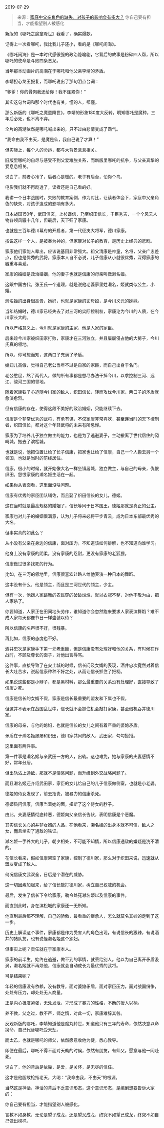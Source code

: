 2019-07-29

> 来源：[家庭中父亲角色的缺失，对孩子的影响会有多大？](http://mp.weixin.qq.com/s?__biz=MzU0MjYwNDU2Mw==&mid=2247487007&idx=2&sn=a274c3495f4c213918eb275ea00ec21d&chksm=fb196263cc6eeb759e2bea277579190e996e61b625fcdbfdaf8bd95e6a6c511bd472bd43a31e&scene=27#wechat_redirect)
> 你自己要有担当，才能指望别人被感化

新版的《哪吒之魔童降世》我看了，确实爆款。  

  

记得上一次看哪吒，我比我儿子还小，看的是《哪吒闹海》。

  

《哪吒闹海》是一本时代感很强的政治隐喻剧，它背后的故事是粉碎四人帮，所以哪吒的使命是斗败四条恶龙。

  

当年那本动画片的高潮在于哪吒和他父亲李靖的矛盾。

  

李靖担心龙王报复，而哪吒说出了那句泪点台词：

“爹爹！你的骨肉我还给你！我不连累你！”

  

其实这句台词和那个时代也有关，懂的人，都懂。  

  

那么新版的《哪吒之魔童降世》，李靖的形象180度大反转，明知哪吒是魔种，三年后必死，也不离不弃。

  

全片的高潮依然是哪吒喊出来的，只不过由悲情变成了霸气。

  

“我命由我不由天，是魔是仙，我自己说了才算！”

  

但实际上，每个人的命运，都与大背景息息相关。  

  

旧版里哪吒的自尽与感受不到父爱难脱关系，而新版里哪吒的抗争，与父亲真挚的爱息息相关。

  

说白了，前者心冷了，后者心是暖的。老子有后台，怕你个鸟。

  

电影我们就不再剧透了，读者还是自己看的好。

  

我讲一个日本战国时，失败的教育案例，作为对比，让读者体会下，家庭中父亲角色的缺失，对孩子造成的影响有多大。

  

日本战国150年，武田信玄，上杉谦信，乃至织田信长，丰臣秀吉，一个个风云人物各领风骚十几年，但最后，天下归了家康。  

  

也就是三百年德川幕府的开启者，第一代征夷大将军，德川家康。

  

按说这样一个人，是被奉为神的，但家康对长子的教育，是历史上经典的悲剧。

  

家康他们家能人辈出，应该说基因非常强大。祖父清康是神童，名将，父亲广忠差点，但也是优秀的武将，家康本人自不必说，儿子信康从小就很优秀，深得家康的器重与喜爱。

  

家康的婚姻是政治婚姻，他的妻子也就是信康的母亲叫做濑名姬。

  

这跟中国古代，张王氏一个道理，就是说他老婆家里姓濑名，姬就类似公主，小姐。

  

濑名姬的出身很高贵，她妈，也就是家康的丈母娘，是今川义元的妹妹。

  

当年结婚时，德川家已经失去了对三河的实际控制权，家康沦为今川的人质，在今川家长大的。

  

所以严格意义上，今川就是家康的主家，他是人家的家臣。

  

后来趁今川家被织田家打败，家康才在三河独立，并且屡屡侵占他的大舅子，今川氏真的领地。

  

所以，你可想而知，这两口子充满了矛盾。  

  

媳妇儿高傲，觉得自己老公当年不过是自家的家臣，而自己出身于名门。

  

老公憋屈，熬了两代人，做的所有事都是想尽办法干掉今川，以求控制三河、远江、骏河三国的领地。

  

随着家康铁了心追随今川家的敌人，织田信长，转而攻伐今川家，两口子的矛盾就愈演愈烈。  

  

但有信康的存在，使得这段不美好的政治婚姻，只能继续下去。

  

信康是个非常优秀的武将，有勇有谋，不仅家康非常喜欢，甚至连当时的天下控制者，织田信长，都对这个年轻武将的未来有所忌惮。

  

家康为了培养儿子独立做主的能力，也是为了逃避妻子，主动搬离了世代居住的冈崎城，搬去了滨松城。

  

也就是说，他把位置让给了长子信康，把家也让给了信康，自己一个人搬去另一个领国，也就是当时的前线居住。

  

信康，很小的时候，就开始像大名一样坐镇居城，独立做主，与自己的母亲，仇恨织田，怨恨家康的濑名姬生活在一起。

  

如果你从表面看，这里面没啥问题。

  

信康有优秀的家臣团队辅佐，而且娶了织田信长的女儿，德姬。

  

这在当时就是最高规格的婚姻了，信长等同于日本国王，德姬那就是真正的公主。

  

家康也对儿子的婚姻很满意，认为儿子将来必将平步青云，成为日本东部最优秀的大名。

  

但事实真的如此么？  

  

从小没有父亲在身边的信康，面对压力，不知道该如何排解，也不知道向谁学习。

  

他身上没有家康的阴柔，没有家康的忍耐，更没有家康的老狐狸。

  

信康做过很多找死的行为。

  

比如，在三河的领地里，信康很喜欢让路人给他表演一种日本的舞蹈。

  

这本没有什么，他是领主，而且是三河世代的领主，少主。

  

但有一次，他嫌人家跳舞的农民穿的破破烂烂，就以衣冠不整，对他不敬为由，把人家杀了。

  

你要知道，人家正在田间地头劳作，谁知道你会忽然跑来要求人家表演舞蹈？难不成人家每天都像节日一样盛装以待？

  

所以信康的名声很不好，很残暴。

  

再比如，信康的态度也不好。

  

酒井忠次是家康手下第一元老重臣，但是信康没有处理好和他的关系，有时候在作战时，不顾及尊长的面子，对他出言辱骂。

  

这件事，直接导致了在安土城的时候，信长问及女婿的表现，酒井忠次竟然对着信长大吐苦水，说起信康种种不好之处，从而让信长抓住了把柄。

  

如果说这些都是小辫子，都是黑材料，那么最重要的关系没有处理好，直接导致了信康之死。

  

信康是信长的女婿不假，家康是信长最重要的盟友和下属也不假。

  

但这并不表示在战国乱世中，信长就不会抓住机会敲打家康，甚至借机吞并德川家。

  

信康的母亲，与他的媳妇，也就是信长的女儿之间有着严重的婆媳矛盾。

  

矛盾在于濑名姬屡屡和织田，德川家共同的敌人，武田家，勾勾搭搭。

  

这里面有两件事。

  

第一件事是濑名姬与亲武田一方的人，出轨。这也难免，她与家康的夫妻感情不好，常年分居。

  

但出轨沾上通敌，那就不是情感问题，而升级到外交战略问题了。

  

而且濑名姬还介绍武田家，家臣的女儿给自己的儿子信康做侧室，也就是小老婆。

  

德姬的侍女发现了，前去指责，被暴力的信康杀死。

  

德姬质问信康，信康当着她的面，扭断了这个侍女的脖子。

  

由此，夫妻感情彻底转恶，德姬向父亲信长告状，表明信康是个恶魔。

  

其实信长关心的并非女婿的人品，在他看来，濑名姬的出身本就不可信，敌人之女，而且坐实了通敌的铁证。

  

濑名姬一手养大的儿子，朝夕相处，不可能不知情，所以信康通敌的嫌疑是洗不清的。

  

在信长看来，假如信康架空了家康，控制了德川家，那么对于织田来说，迅速就从盟友变成了敌人。

  

何况信康文武双全，日后是个潜在的威胁。

  

这一切因素加起来，给了信长敲打德川家，树立自己权威的机会。

  

最后，发生了信长下令给家康，勒令处死濑名姬以及信康的事件。

  

而直到此时，身在滨松城的家康还一无所知。  

  

他直到最后都不理解，自己的骄傲，最看重的继承人，怎么就莫名其妙的走到了这一步。

  

历史上解读这个事件，家康都是作为受害人的角色出现，有说信长的狠辣，有说酒井的猪队友，也有说怪濑名姬这个怨妇。

  

但事实上呢？责任就在于家康本人。

  

家康的前半生，始终在逃避，做不到的事情，就丢给别人。他以为自己离开矛盾漩涡，濑名姬就不再烦他，信康就会自动成长为最优秀的武将。

  

可是结果呢？

  

年轻的信康没有依赖，没有教导，面对婆媳矛盾，面对家臣压力，面对战国纷争，处处有压力，却处处无人商量。

  

正是内心极度紧张，无处发泄，才形成了暴力的性格，不断的授人以柄。

  

养不教，父之过，教不严，师之惰，对此一切，家康难辞其咎。  

  

反观新版的哪吒，李靖知道他是魔丸转世，知道他只有三年的寿命，依然决意以命换命，自己代替哪吒受天劫。

  

而太乙，也就是哪吒的师父，依然愿意收他为徒，悉心教导。

  

即便在最后，哪吒不得不面对天劫的时候，依然有朋友，有师父，愿意与他一同赴死。

  

说白了，他的背后是依靠，是爱，是关怀，是无尽的信任。

  

这才是他胆敢枪指老天，大喝：“我命由我，不由天”的根源。

  

当然这是神话，神话的背后不乏意识形态，这个意识形态，是编剧想要告诉大家的：  

  

你自己要有担当，才能指望别人被感化。

  

言教不如身教，无论是望子成龙，还是望父成龙，终究不如望己成龙，终究不如自己做出榜样。


